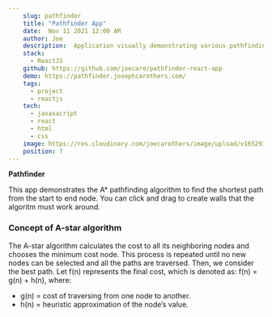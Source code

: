 ```yaml
---
    slug: pathfinder
    title: "Pathfinder App"
    date:  Nov 11 2021 12:00 AM
    author: Joe
    description:  Application visually demonstrating various pathfinding algorithms.
    stack: 
      - ReactJS
    github: https://github.com/joecaro/pathfinder-react-app
    demo: https://pathfinder.josephcarothers.com/
    tags:
      - project
      - reactjs
    tech:
      - javasacript
      - react
      - html
      - css
    image: https://res.cloudinary.com/joecarothers/image/upload/v1652918002/misc/Projects/pathfinder-mockup_wnkcxi_naygcq.png
    position: 7
---
```


**Pathfinder**

This app demonstrates the A\* pathfinding algorithm to find the shortest path from the start to end node. You can click and drag to create walls that the algoritm must work around.

### Concept of A-star algorithm

The A-star algorithm calculates the cost to all its neighboring nodes and chooses the minimum cost node. This process is repeated until no new nodes can be selected and all the paths are traversed. Then, we consider the best path. Let f(n) represents the final cost, which is denoted as: f(n) = g(n) + h(n), where:

- g(n) = cost of traversing from one node to another.
- h(n) = heuristic approximation of the node’s value.
